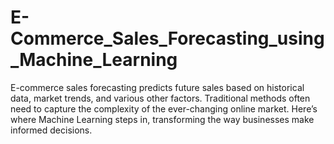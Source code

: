 # E-Commerce_Sales_Forecasting_using_Machine_Learning
E-commerce sales forecasting predicts future sales based on historical data, market trends, and various other factors. Traditional methods often need to capture the complexity of the ever-changing online market. Here’s where Machine Learning steps in, transforming the way businesses make informed decisions.
